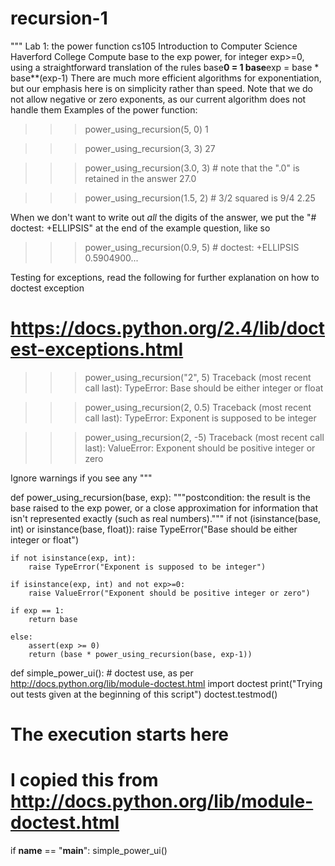# recursion-1
"""
Lab 1: the power function
cs105 Introduction to Computer Science
Haverford College
<Kennedy Mutai>
Compute base to the exp power, for integer exp>=0,
using a straightforward translation of the rules
     base**0 = 1
     base**exp = base * base**(exp-1)
There are much more efficient algorithms for exponentiation,
but our emphasis here is on simplicity rather than speed.
Note that we do not allow negative or zero exponents,
  as our current algorithm does not handle them
Examples of the power function:
>>> power_using_recursion(5, 0)
1

>>> power_using_recursion(3, 3)
27

>>> power_using_recursion(3.0, 3)  # note that the ".0" is retained in the answer
27.0

>>> power_using_recursion(1.5, 2)   # 3/2 squared is 9/4
2.25

When we don't want to write out _all_ the digits of the answer,
we put the "# doctest: +ELLIPSIS" at the end of the example question, like so
>>> power_using_recursion(0.9, 5)  # doctest: +ELLIPSIS
0.5904900...

Testing for exceptions, read the following for further explanation on how to doctest exception
# https://docs.python.org/2.4/lib/doctest-exceptions.html
>>> power_using_recursion("2", 5)
Traceback (most recent call last):
TypeError: Base should be either integer or float

>>> power_using_recursion(2, 0.5)
Traceback (most recent call last):
TypeError: Exponent is supposed to be integer

>>> power_using_recursion(2, -5)
Traceback (most recent call last):
ValueError: Exponent should be positive integer or zero

Ignore warnings if you see any
"""

def power_using_recursion(base, exp):
    """postcondition: the result is the base raised to the exp power,
                      or a close approximation for information that
                      isn't represented exactly (such as real numbers)."""
    if not (isinstance(base, int) or isinstance(base, float)):
        raise TypeError("Base should be either integer or float")

    if not isinstance(exp, int):
        raise TypeError("Exponent is supposed to be integer")

    if isinstance(exp, int) and not exp>=0:
        raise ValueError("Exponent should be positive integer or zero")

    if exp == 1:
        return base
  
    else:
        assert(exp >= 0)
        return (base * power_using_recursion(base, exp-1))


def simple_power_ui():
    # doctest use, as per http://docs.python.org/lib/module-doctest.html
    import doctest
    print("Trying out tests given at the beginning of this script")
    doctest.testmod()

# The execution starts here
# I copied this from http://docs.python.org/lib/module-doctest.html
if __name__ == "__main__":
    simple_power_ui()

